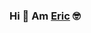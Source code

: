 ### Hi 👋 Am [Eric](https://eric-muchiri.github.io/) :nerd_face:

<!--
**eric-muchiri/eric-muchiri** is a ✨ _special_ ✨ repository because its `README.md` (this file) appears on your GitHub profile.

Here are some ideas to get you started:

- 🔭 I’m currently working on ...
- 🌱 I’m currently learning ...
- 👯 I’m looking to collaborate on ...
- 🤔 I’m looking for help with ...
- 💬 Ask me about ...
- 📫 How to reach me: ...
- 😄 Pronouns: ...
- ⚡ Fun fact: ...
-->


<!--
[![Anurag's GitHub stats](https://github-readme-stats.vercel.app/api?username=eric-muchiri)](https://github.com/anuraghazra/github-readme-stats) [![Top Langs](https://github-readme-stats.vercel.app/api/top-langs/?username=eric-muchiri)](https://github.com/anuraghazra/github-readme-stats)
-->
